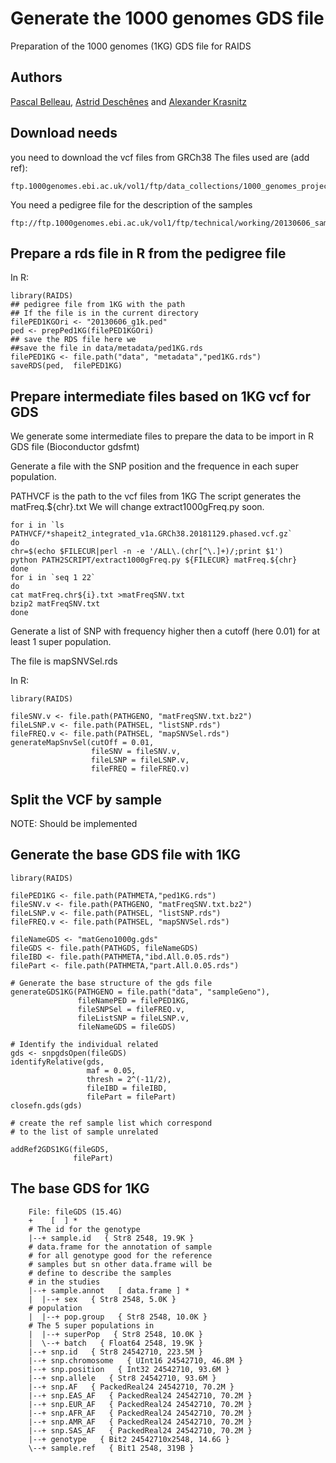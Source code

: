 # Generate the 1000 genomes GDS file #

Preparation of the 1000 genomes (1KG) GDS file for RAIDS

## Authors ##

[Pascal Belleau](http://ca.linkedin.com/in/pascalbelleau "Pascal Belleau"),
[Astrid Desch&ecirc;nes](http://ca.linkedin.com/in/astriddeschenes "Astrid Desch&ecirc;nes") and
[Alexander Krasnitz](https://www.cshl.edu/research/faculty-staff/alexander-krasnitz/ "Alexander Krasnitz")

## Download needs ##

you need to download the vcf files from GRCh38
The files used are (add ref):

    ftp.1000genomes.ebi.ac.uk/vol1/ftp/data_collections/1000_genomes_project/release/20181203_biallelic_SNV/ALL.chr*.shapeit2_integrated_v1a.GRCh38.20181129.phased.vcf.gz*


You need a pedigree file for the description of the samples

    ftp://ftp.1000genomes.ebi.ac.uk/vol1/ftp/technical/working/20130606_sample_info/20130606_g1k.ped

## Prepare a rds file in R from the pedigree file ##

In R:

    library(RAIDS)
    ## pedigree file from 1KG with the path
    ## If the file is in the current directory
    filePED1KGOri <- "20130606_g1k.ped"
    ped <- prepPed1KG(filePED1KGOri)
    ## save the RDS file here we 
    ##save the file in data/metadata/ped1KG.rds
    filePED1KG <- file.path("data", "metadata","ped1KG.rds")
    saveRDS(ped,  filePED1KG)
    


## Prepare intermediate files based on 1KG vcf for GDS

We generate some intermediate files to prepare the data to be import in R GDS file (Bioconductor gdsfmt)

Generate a file with the SNP position and the frequence in each super population.

PATHVCF is the path to the vcf files from 1KG
The script generates the matFreq.${chr}.txt
We will change extract1000gFreq.py soon.

    
    for i in `ls PATHVCF/*shapeit2_integrated_v1a.GRCh38.20181129.phased.vcf.gz`
    do
    chr=$(echo $FILECUR|perl -n -e '/ALL\.(chr[^\.]+)/;print $1')
    python PATH2SCRIPT/extract1000gFreq.py ${FILECUR} matFreq.${chr}
    done
    for i in `seq 1 22`
    do
    cat matFreq.chr${i}.txt >matFreqSNV.txt
    bzip2 matFreqSNV.txt
    done


Generate a list of SNP with frequency higher then a cutoff (here 0.01) for at least 1 super population.

The file is mapSNVSel.rds

In R:

    library(RAIDS)

    fileSNV.v <- file.path(PATHGENO, "matFreqSNV.txt.bz2")
    fileLSNP.v <- file.path(PATHSEL, "listSNP.rds")
    fileFREQ.v <- file.path(PATHSEL, "mapSNVSel.rds")
    generateMapSnvSel(cutOff = 0.01,
                      fileSNV = fileSNV.v,
                      fileLSNP = fileLSNP.v,
                      fileFREQ = fileFREQ.v)



## Split the VCF by sample

NOTE: Should be implemented

## Generate the base GDS file with 1KG

    library(RAIDS)
    
    filePED1KG <- file.path(PATHMETA,"ped1KG.rds")
    fileSNV.v <- file.path(PATHGENO, "matFreqSNV.txt.bz2")
    fileLSNP.v <- file.path(PATHSEL, "listSNP.rds")
    fileFREQ.v <- file.path(PATHSEL, "mapSNVSel.rds")
    
    fileNameGDS <- "matGeno1000g.gds"
    fileGDS <- file.path(PATHGDS, fileNameGDS)
    fileIBD <- file.path(PATHMETA,"ibd.All.0.05.rds")
    filePart <- file.path(PATHMETA,"part.All.0.05.rds")
    
    # Generate the base structure of the gds file
    generateGDS1KG(PATHGENO = file.path("data", "sampleGeno"),
                   fileNamePED = filePED1KG,
                   fileSNPSel = fileFREQ.v,
                   fileListSNP = fileLSNP.v,
                   fileNameGDS = fileGDS)
    
    # Identify the individual related
    gds <- snpgdsOpen(fileGDS)
    identifyRelative(gds,
                     maf = 0.05,
                     thresh = 2^(-11/2),
                     fileIBD = fileIBD,
                     filePart = filePart)
    closefn.gds(gds)
    
    # create the ref sample list which correspond
    # to the list of sample unrelated
    
    addRef2GDS1KG(fileGDS,
                  filePart)

    
## The base GDS for 1KG
    
        File: fileGDS (15.4G)
        +    [  ] *
        # The id for the genotype
        |--+ sample.id   { Str8 2548, 19.9K }
        # data.frame for the annotation of sample
        # for all genotype good for the reference 
        # samples but sn other data.frame will be 
        # define to describe the samples 
        # in the studies
        |--+ sample.annot   [ data.frame ] *
        |  |--+ sex   { Str8 2548, 5.0K }
        # population 
        |  |--+ pop.group   { Str8 2548, 10.0K }
        # The 5 super populations in 
        |  |--+ superPop   { Str8 2548, 10.0K }
        |  \--+ batch   { Float64 2548, 19.9K }
        |--+ snp.id   { Str8 24542710, 223.5M }
        |--+ snp.chromosome   { UInt16 24542710, 46.8M }
        |--+ snp.position   { Int32 24542710, 93.6M }
        |--+ snp.allele   { Str8 24542710, 93.6M }
        |--+ snp.AF   { PackedReal24 24542710, 70.2M }
        |--+ snp.EAS_AF   { PackedReal24 24542710, 70.2M }
        |--+ snp.EUR_AF   { PackedReal24 24542710, 70.2M }
        |--+ snp.AFR_AF   { PackedReal24 24542710, 70.2M }
        |--+ snp.AMR_AF   { PackedReal24 24542710, 70.2M }
        |--+ snp.SAS_AF   { PackedReal24 24542710, 70.2M }
        |--+ genotype   { Bit2 24542710x2548, 14.6G }
        \--+ sample.ref   { Bit1 2548, 319B }
    

